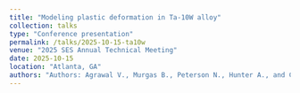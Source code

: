 ```yaml
---
title: "Modeling plastic deformation in Ta-10W alloy"
collection: talks
type: "Conference presentation"
permalink: /talks/2025-10-15-ta10w
venue: "2025 SES Annual Technical Meeting"
date: 2025-10-15
location: "Atlanta, GA"
authors: "Authors: Agrawal V., Murgas B., Peterson N., Hunter A., and Clarke A."
---
```

